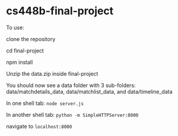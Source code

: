 # cs448b-final-project

To use:

clone the repository

cd final-project

npm install 

Unzip the data.zip inside final-project

You should now see a data folder with 3 sub-folders: data/matchdetails_data, data/matchlist_data, and data/timeline_data

In one shell tab: `node server.js`

In another shell tab: `python -m SimpleHTTPServer:8000`

navigate to `localhost:8000`
